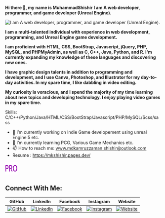 **Hi there 👋, my name is MuhammadShishir** 
**I am A web developer, programmer, and game developer (Unreal Engine).** 

![I am A web developer, programmer, and game developer (Unreal Engine).](https://github.com/MuhammadShishir/MuhammadShishir/blob/main/1.png)

**I am a multi-talented individual with experience in web development, programming, and Unreal Engine game development.** 

**I am proficient with HTML, CSS, BootStrap, Javascript, jQuery, PHP, MySQL, and PHPMyAdmin, as well as C, C++, Java, Python, and R. I'm currently expanding my knowledge of these languages and discovering new ones.** 

**I have graphic design talents in addition to programming and development, and I use Canva, Photoshop, and Illustrator for my day-to-day activities. In my spare time, I like dabbling in video editing.** 

**My curiosity is voracious, and I spend the majority of my time learning about new topics and developing technology. I enjoy playing video games in my spare time.**

Skills: C/C++/Python/Java/HTML/CSS/BootStrap/Javascript/PHP/MySQL/Scss/sass

- 🔭 I’m currently working on Indie Game developement using unreal Engine 5 etc.
- 🌱 I’m currently learning PCG, Various Game Mechanics etc.
- 📫 How to reach me: www.mdkamruzzaman.shishir@outlook.com 
- Resume : https://mkshishir.pages.dev/


<a href='https://github.com/pricing'><img src='https://raw.githubusercontent.com/acervenky/animated-github-badges/master/assets/pro.gif' width='40' height='40'></a> 

## Connect With Me:

| GitHub   | LinkedIn   | Facebook   | Instagram   | Website    |
|----------|------------|------------|-------------|------------|
| [![GitHub](https://cdn.jsdelivr.net/npm/simple-icons@3.0.1/icons/github.svg)](https://github.com/MuhammadShishir) | [![LinkedIn](https://cdn.jsdelivr.net/npm/simple-icons@3.0.1/icons/linkedin.svg)](https://www.linkedin.com/in/md-kamruzzaman-shishir) | [![Facebook](https://cdn.jsdelivr.net/npm/simple-icons@3.0.1/icons/facebook.svg)](https://www.facebook.com/muhammad.shishir.75) | [![Instagram](https://cdn.jsdelivr.net/npm/simple-icons@3.0.1/icons/instagram.svg)](https://www.instagram.com/m.k.shishir) | [![Website](https://cdn.jsdelivr.net/npm/simple-icons@3.0.1/icons/icloud.svg)](https://mkshishir.pages.dev) |
